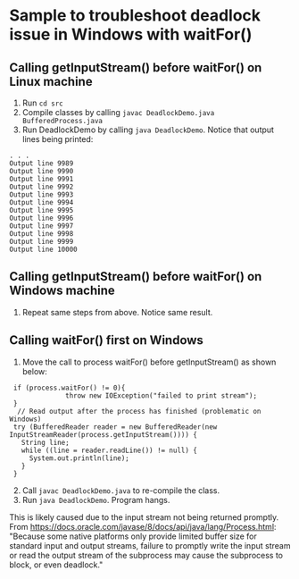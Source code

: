 # Sample to troubleshoot deadlock issue in Windows with waitFor()

## Calling getInputStream() before waitFor() on Linux machine
1) Run `cd src`
2) Compile classes by calling `javac DeadlockDemo.java BufferedProcess.java`
3) Run DeadlockDemo by calling `java DeadlockDemo`. Notice that output lines being printed:
```
. . .
Output line 9989
Output line 9990
Output line 9991
Output line 9992
Output line 9993
Output line 9994
Output line 9995
Output line 9996
Output line 9997
Output line 9998
Output line 9999
Output line 10000

```

## Calling getInputStream() before waitFor() on Windows machine
1) Repeat same steps from above. Notice same result. 

## Calling waitFor() first on Windows
1) Move the call to process waitFor() before getInputStream() as shown below:
```
 if (process.waitFor() != 0){
              throw new IOException("failed to print stream");
 }
  // Read output after the process has finished (problematic on Windows)
 try (BufferedReader reader = new BufferedReader(new InputStreamReader(process.getInputStream()))) {
   String line;
   while ((line = reader.readLine()) != null) {
     System.out.println(line);
   }
 } 
```
2) Call `javac DeadlockDemo.java` to re-compile the class.
3) Run `java DeadlockDemo`. Program hangs.

This is likely caused due to the input stream not being returned promptly. 
From https://docs.oracle.com/javase/8/docs/api/java/lang/Process.html: "Because 
some native platforms only provide limited buffer size for standard input and output streams, 
failure to promptly write the input stream or read the output stream of the subprocess 
may cause the subprocess to block, or even deadlock."